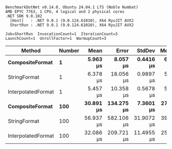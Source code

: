 ```

BenchmarkDotNet v0.14.0, Ubuntu 24.04.1 LTS (Noble Numbat)
AMD EPYC 7763, 1 CPU, 4 logical and 2 physical cores
.NET SDK 9.0.102
  [Host]   : .NET 9.0.1 (9.0.124.61010), X64 RyuJIT AVX2
  ShortRun : .NET 9.0.1 (9.0.124.61010), X64 RyuJIT AVX2

Job=ShortRun  InvocationCount=1  IterationCount=3  
LaunchCount=1  UnrollFactor=1  WarmupCount=3  

```
| Method             | Number | Mean      | Error      | StdDev     | Median    | Min       | Max       | Allocated |
|------------------- |------- |----------:|-----------:|-----------:|----------:|----------:|----------:|----------:|
| **CompositeFormat**    | **1**      |  **5.963 μs** |   **8.057 μs** |  **0.4416 μs** |  **6.077 μs** |  **5.476 μs** |  **6.337 μs** |     **584 B** |
| StringFormat       | 1      |  6.378 μs |  18.056 μs |  0.9897 μs |  5.921 μs |  5.700 μs |  7.514 μs |     896 B |
| InterpolatedFormat | 1      |  5.457 μs |  10.358 μs |  0.5678 μs |  5.160 μs |  5.100 μs |  6.112 μs |     872 B |
| **CompositeFormat**    | **100**    | **30.891 μs** | **134.275 μs** |  **7.3601 μs** | **27.111 μs** | **26.189 μs** | **39.373 μs** |   **14048 B** |
| StringFormat       | 100    | 56.937 μs | 582.106 μs | 31.9072 μs | 39.002 μs | 38.032 μs | 93.775 μs |   16736 B |
| InterpolatedFormat | 100    | 32.086 μs | 209.721 μs | 11.4955 μs | 25.873 μs | 25.032 μs | 45.350 μs |   14336 B |
